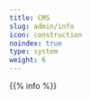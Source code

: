 ```yaml
---
title: CMS
slug: admin/info
icon: construction
noindex: true
type: system
weight: 6
---
```

{{% info %}}